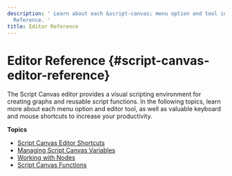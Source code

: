 ```yaml
---
description: ' Learn about each &script-canvas; menu option and tool in the Editor
  Reference. '
title: Editor Reference
---
```

# Editor Reference {#script-canvas-editor-reference}

The Script Canvas editor provides a visual scripting environment for creating graphs and reusable script functions\. In the following topics, learn more about each menu option and editor tool, as well as valuable keyboard and mouse shortcuts to increase your productivity\.

**Topics**
+ [Script Canvas Editor Shortcuts](/docs/userguide/scripting/scriptcanvas/shortcuts.md)
+ [Managing Script Canvas Variables](/docs/userguide/scripting/scriptcanvas/managing-variables.md)
+ [Working with Nodes](/docs/userguide/scripting/scriptcanvas/working-with-nodes.md)
+ [Script Canvas Functions](/docs/userguide/scripting/scriptcanvas/functions.md)